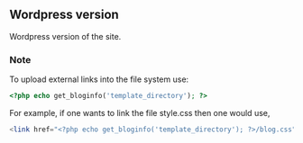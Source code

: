 
## Wordpress version

Wordpress version of the site.

### Note

To upload external links into the file system use:
```PHP
<?php echo get_bloginfo('template_directory'); ?>
```

For example, if one wants to link the file style.css then one would use, 
```PHP
<link href="<?php echo get_bloginfo('template_directory'); ?>/blog.css" rel="stylesheet">
```
